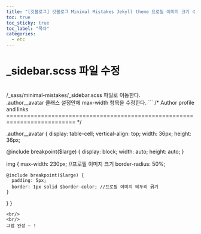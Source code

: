 ```yaml
---
title: "[깃블로그] 깃블로그 Minimal Mistakes Jekyll theme 프로필 이미지 크기 수정"
toc: true
toc_sticky: true
toc_label: "목차"
categories:
  - etc
---
```

# _sidebar.scss 파일 수정
<br/>
/_sass/minimal-mistakes/_sidebar.scss 파일로 이동한다.
<br/>
.author__avatar 클래스 설정안에 max-width 항목을 수정한다.
```
/*
   Author profile and links
   ========================================================================== */

.author__avatar {
  display: table-cell;
  vertical-align: top;
  width: 36px;
  height: 36px;

  @include breakpoint($large) {
    display: block;
    width: auto;
    height: auto;
  }

  img {
    max-width: 230px; //프로필 이미지 크기
    border-radius: 50%;

    @include breakpoint($large) {
      padding: 5px;
      border: 1px solid $border-color; //프로필 이미지 테두리 굵기
    }
  }
}
```
<br/>
<br/>
그럼 완성 ~ !
